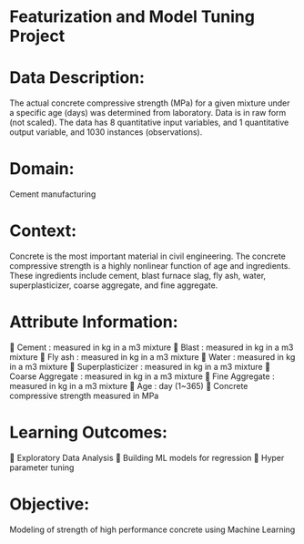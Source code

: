 # Featurization and Model Tuning Project

# Data Description:
The actual concrete compressive strength (MPa) for a given mixture under a
specific age (days) was determined from laboratory. Data is in raw form (not
scaled). The data has 8 quantitative input variables, and 1 quantitative output
variable, and 1030 instances (observations).
# Domain:
Cement manufacturing
# Context:
Concrete is the most important material in civil engineering. The concrete
compressive strength is a highly nonlinear function of age and ingredients.
These ingredients include cement, blast furnace slag, fly ash, water,
superplasticizer, coarse aggregate, and fine aggregate.
# Attribute Information:
 Cement : measured in kg in a m3 mixture
 Blast : measured in kg in a m3 mixture
 Fly ash : measured in kg in a m3 mixture
 Water : measured in kg in a m3 mixture
 Superplasticizer : measured in kg in a m3 mixture
 Coarse Aggregate : measured in kg in a m3 mixture
 Fine Aggregate : measured in kg in a m3 mixture
 Age : day (1~365)
 Concrete compressive strength measured in MPa
# Learning Outcomes:
 Exploratory Data Analysis
 Building ML models for regression
 Hyper parameter tuning
# Objective:
Modeling of strength of high performance concrete using Machine Learning
